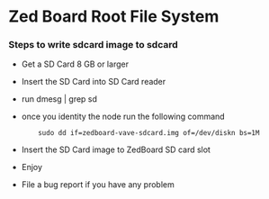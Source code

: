 # Zed Board Root File System
### Steps to write sdcard image to sdcard 
* Get a SD Card 8 GB or larger 
* Insert the SD Card into SD Card reader 
* run dmesg | grep sd
* once you identity the node run the following command 

    ```
        sudo dd if=zedboard-vave-sdcard.img of=/dev/diskn bs=1M
    ```
* Insert the SD Card image to ZedBoard SD card slot 
* Enjoy 
* File a bug report if you have any problem 



